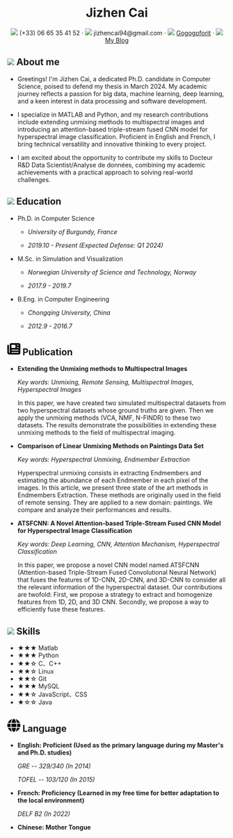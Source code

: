  <center>
     <h1>Jizhen Cai</h1>
     <div>
         <span>
             <img src="assets/phone-solid.svg" width="18px">
             (+33) 06 65 35 41 52
         </span>
         ·
         <span>
             <img src="assets/envelope-solid.svg" width="18px">
             jizhencai94@gmail.com
         </span>
         ·
         <span>
             <img src="assets/github-brands.svg" width="18px">
             <a href="https://github.com/Gogogoforit">Gogogoforit</a>
         </span>
         ·
         <span>
             <img src="assets/rss-solid.svg" width="18px">
             <a href="https://blog.csdn.net/garrulousabyss">My Blog</a>
         </span>
     </div>
 </center>

 ## <img src="assets/info-circle-solid.svg" width="30px"> About me 


 - Greetings! I'm Jizhen Cai, a dedicated Ph.D. candidate in Computer Science, poised to defend my thesis in March 2024. My academic journey reflects a passion for big data, machine learning, deep learning, and a keen interest in data processing and software development.

- I specialize in MATLAB and Python, and my research contributions include extending unmixing methods to multispectral images and introducing an attention-based triple-stream fused CNN model for hyperspectral image classification. Proficient in English and French, I bring technical versatility and innovative thinking to every project.

- I am excited about the opportunity to contribute my skills to Docteur R&D Data Scientist/Analyse de données, combining my academic achievements with a practical approach to solving real-world challenges.


## <img src="assets/graduation-cap-solid.svg" width="30px"> Education

- Ph.D. in Computer Science
 
  - *University of Burgundy, France*
  
  - *2019.10 - Present (Expected Defense: Q1 2024)*
  
- M.Sc. in Simulation and Visualization
 
  - *Norwegian University of Science and Technology, Norway*
  
  - *2017.9 - 2019.7*
  
- B.Eng. in Computer Engineering

  - *Chongqing University, China*
  
  - *2012.9 - 2016.7*


## <img src="assets/newspaper.svg" width="30px"> Publication

- **Extending the Unmixing methods to Multispectral Images**

  *Key words: Unmixing, Remote Sensing, Multispectral Images, Hyperspectral Images*

  In this paper, we have created two simulated multispectral datasets from two hyperspectral datasets whose ground truths are given. Then we apply the unmixing methods (VCA, NMF, N-FINDR) to these two datasets. The results demonstrate the possibilities in extending these unmixing methods to the field of multispectral imaging.

- **Comparison of Linear Unmixing Methods on Paintings Data Set**

  *Key words: Hyperspectral Unmixing, Endmember Extraction*

  Hyperspectral unmixing consists in extracting Endmembers and estimating the abundance of each Endmember in each pixel of the images. In this article, we present three state of the art methods in Endmembers Extraction. These methods are originally used in the field of remote sensing. They are applied to a new domain: paintings. We compare and analyze their performances and results.

- **ATSFCNN: A Novel Attention-based Triple-Stream Fused CNN Model for Hyperspectral Image Classification**

  *Key words: Deep Learning, CNN, Attention Mechanism, Hyperspectral Classification*

  In this paper, we propose a novel CNN model named ATSFCNN (Attention-based Triple-Stream Fused Convolutional Neural Network) that fuses the features of 1D-CNN, 2D-CNN, and 3D-CNN to consider all the relevant information of the hyperspectral dataset. Our contributions are twofold: First, we propose a strategy to extract and homogenize features from 1D, 2D, and 3D CNN. Secondly, we propose a way to efficiently fuse these features.

## <img src="assets/tools-solid.svg" width="30px"> Skills

- ★★★ Matlab 
- ★★★ Python
- ★★☆ C、C++
- ★★☆ Linux
- ★★☆ Git
- ★★★ MySQL
- ★★☆ JavaScript、CSS
- ★☆☆ Java

## <img src="assets/globe.svg" width="30px"> Language

- **English: Proficient (Used as the primary language during my Master's and Ph.D. studies)**

  *GRE -- 329/340 (In 2014)*

  *TOFEL -- 103/120 (In 2015)*
  
- **French: Proficiency (Learned in my free time for better adaptation to the local environment)**

  *DELF B2 (In 2022)*

- **Chinese: Mother Tongue**


